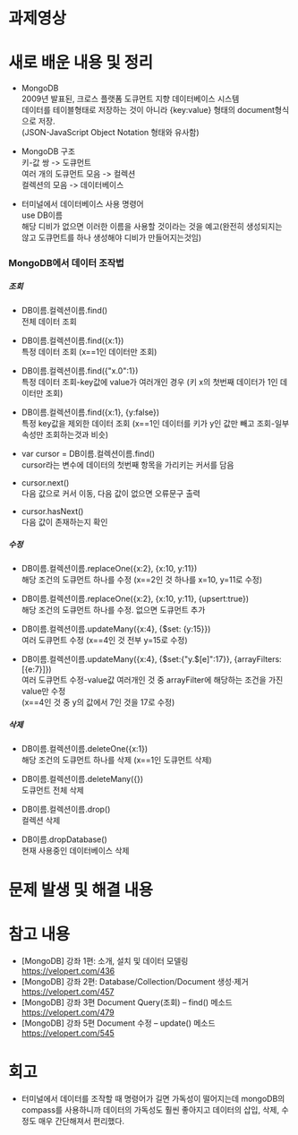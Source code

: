 # 과제영상


# 새로 배운 내용 및 정리
- MongoDB
<br>2009년 발표된, 크로스 플랫폼 도큐먼트 지향 데이터베이스 시스템 
<br>데이터를 테이블형태로 저장하는 것이 아니라 {key:value} 형태의 document형식으로 저장. 
<br>(JSON-JavaScript Object Notation 형태와 유사함)

- MongoDB 구조
<br>키-값 쌍 -> 도큐먼트
<br>여러 개의 도큐먼트 모음 -> 컬렉션
<br>컬렉션의 모음 -> 데이터베이스

- 터미널에서 데이터베이스 사용 명령어
<br>use DB이름
<br>해당 디비가 없으면 이러한 이름을 사용할 것이라는 것을 예고(완전히 생성되지는 않고 도큐먼트를 하나 생성해야 디비가 만들어지는것임)

### MongoDB에서 데이터 조작법
##### 조회
- DB이름.컬렉션이름.find()
<br>전체 데이터 조회

- DB이름.컬렉션이름.find({x:1})
<br>특정 데이터 조회 (x==1인 데이터만 조회)

- DB이름.컬렉션이름.find({"x.0":1})
<br>특정 데이터 조회-key값에 value가 여러개인 경우 (키 x의 첫번째 데이터가 1인 데이터만 조회)

- DB이름.컬렉션이름.find({x:1}, {y:false})
<br>특정 key값을 제외한 데이터 조회 (x==1인 데이터를 키가 y인 값만 빼고 조회-일부속성만 조회하는것과 비슷)

- var cursor = DB이름.컬렉션이름.find() 
<br>cursor라는 변수에 데이터의 첫번째 항목을 가리키는 커서를 담음

- cursor.next()
<br>다음 값으로 커서 이동, 다음 값이 없으면 오류문구 출력

- cursor.hasNext()
<br>다음 값이 존재하는지 확인

##### 수정
- DB이름.컬렉션이름.replaceOne({x:2}, {x:10, y:11})
<br>해당 조건의 도큐먼트 하나를 수정 (x==2인 것 하나를 x=10, y=11로 수정)

- DB이름.컬렉션이름.replaceOne({x:2}, {x:10, y:11}, {upsert:true})
<br>해당 조건의 도큐먼트 하나를 수정. 없으면 도큐먼트 추가

- DB이름.컬렉션이름.updateMany({x:4}, {$set: {y:15}}) 
<br>여러 도큐먼트 수정 (x==4인 것 전부 y=15로 수정)

- DB이름.컬렉션이름.updateMany({x:4}, {$set:{"y.$[e]":17}}, {arrayFilters:[{e:7}]}) 
<br>여러 도큐먼트 수정-value값 여러개인 것 중 arrayFilter에 해당하는 조건을 가진 value만 수정
<br>(x==4인 것 중 y의 값에서 7인 것을 17로 수정)

##### 삭제
- DB이름.컬렉션이름.deleteOne({x:1})
<br>해당 조건의 도큐먼트 하나를 삭제 (x==1인 도큐먼트 삭제)

- DB이름.컬렉션이름.deleteMany({})
<br>도큐먼트 전체 삭제

- DB이름.컬렉션이름.drop()
<br>컬렉션 삭제

- DB이름.dropDatabase()
<br>현재 사용중인 데이터베이스 삭제

# 문제 발생 및 해결 내용


# 참고 내용
- [MongoDB] 강좌 1편: 소개, 설치 및 데이터 모델링
<br>https://velopert.com/436
- [MongoDB] 강좌 2편: Database/Collection/Document 생성·제거
<br>https://velopert.com/457
- [MongoDB] 강좌 3편 Document Query(조회) – find() 메소드
<br>https://velopert.com/479
- [MongoDB] 강좌 5편 Document 수정 – update() 메소드
<br>https://velopert.com/545


# 회고
- 터미널에서 데이터를 조작할 때 명령어가 길면 가독성이 떨어지는데 mongoDB의 compass를 사용하니까 데이터의 가독성도 훨씬 좋아지고 데이터의 삽입, 삭제, 수정도 매우 간단해져서 편리했다.
